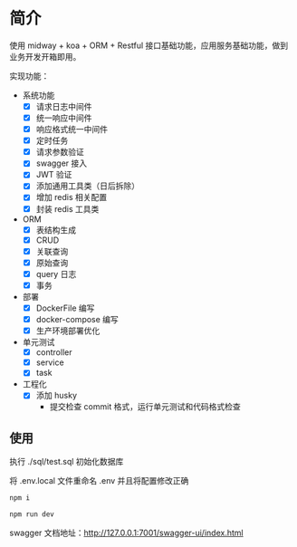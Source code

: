 # 简介

使用 midway + koa + ORM + Restful 接口基础功能，应用服务基础功能，做到业务开发开箱即用。

实现功能：

- 系统功能
  - [x] 请求日志中间件
  - [x] 统一响应中间件
  - [x] 响应格式统一中间件
  - [x] 定时任务
  - [x] 请求参数验证
  - [x] swagger 接入
  - [x] JWT 验证
  - [x] 添加通用工具类（日后拆除）
  - [x] 增加 redis 相关配置
  - [x] 封装 redis 工具类
- ORM
  - [x] 表结构生成
  - [x] CRUD
  - [x] 关联查询
  - [x] 原始查询
  - [x] query 日志
  - [x] 事务
- 部署
  - [x] DockerFile 编写
  - [x] docker-compose 编写
  - [x] 生产环境部署优化
- 单元测试
  - [x] controller
  - [x] service
  - [x] task
- 工程化
  - [x] 添加 husky
    - 提交检查 commit 格式，运行单元测试和代码格式检查

## 使用

执行 ./sql/test.sql 初始化数据库

将 .env.local 文件重命名 .env 并且将配置修改正确

```bash
npm i

npm run dev
```

swagger 文档地址：http://127.0.0.1:7001/swagger-ui/index.html
